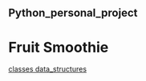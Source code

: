 ## Python_personal_project
# Fruit Smoothie <br />
[classes data_structures ](https://edabit.com/challenge/yuPWwSbCGPm2KzSzx)
